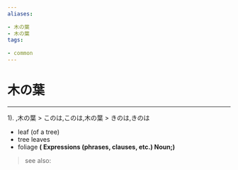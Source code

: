 ```yaml
---
aliases:
    
- 木の葉
- 木の葉
tags:
    
- common
---
```


# 木の葉
---
1).
,木の葉 > このは,このは,木の葉 > きのは,きのは

- leaf (of a tree)
- tree leaves
- foliage
**( Expressions (phrases, clauses, etc.) Noun;)**
> see also: 
            